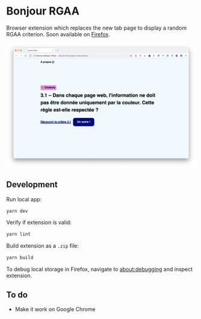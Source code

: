 # Bonjour RGAA

Browser extension which replaces the new tab page to display a random RGAA criterion. Soon available on [Firefox](https://addons.mozilla.org/en-US/firefox/addon/bonjour-rgaa/).

![](/src/screenshots/light.png)

## Development

Run local app:

```sh
yarn dev
```

Verify if extension is valid:

```sh
yarn lint
```

Build extension as a `.zip` file:

```sh
yarn build
```

To debug local storage in Firefox, navigate to [about:debugging](about:debugging) and inspect extension.

## To do

- Make it work on Google Chrome
